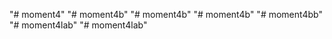 "# moment4" 
"# moment4b" 
"# moment4b" 
"# moment4b" 
"# moment4bb" 
"# moment4lab" 
"# moment4lab" 
